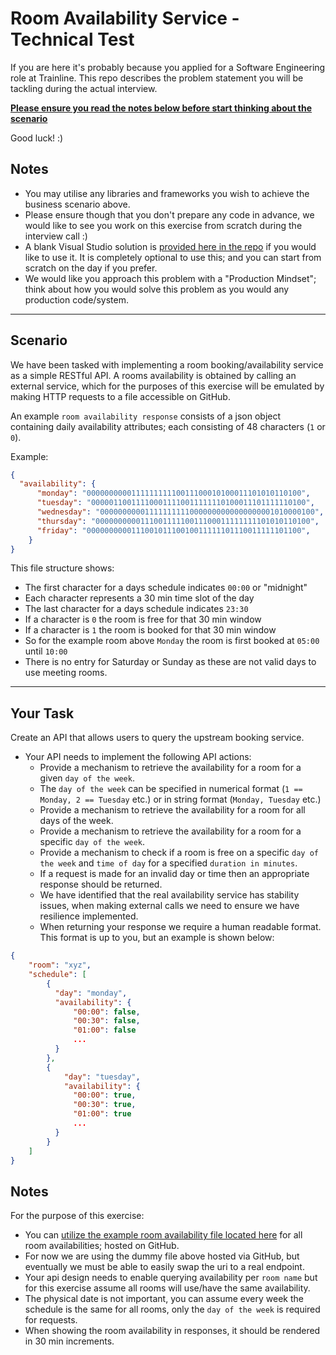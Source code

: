 # Room Availability Service - Technical Test

If you are here it's probably because you applied for a Software Engineering role at Trainline. This repo describes the problem statement you will be tackling during the actual interview. 

<u>**Please ensure you read the notes below before start thinking about the scenario**</u>

Good luck! :)

## Notes

- You may utilise any libraries and frameworks you wish to achieve the business scenario above. 
- Please ensure though that you don't prepare any code in advance, we would like to see you work on this exercise from scratch during the interview call :)
- A blank Visual Studio solution is [provided here in the repo](https://github.com/trainlinerecruitment/library/tree/main/solution) if you would like to use it. It is completely optional to use this; and you can start from scratch on the day if you prefer.
- We would like you approach this problem with a "Production Mindset"; think about how you would solve this problem as you would any production code/system.

---

## Scenario

We have been tasked with implementing a room booking/availability service as a simple RESTful API. A rooms availability is obtained by calling an external service, which for the purposes of this exercise will be emulated by making HTTP requests to a file accessible on GitHub.

An example `room availability response` consists of a json object containing daily availability attributes; each consisting of 48 characters (`1` or `0`).

 Example:
 ```json
 {
   "availability": {
       "monday": "000000000011111111110011100010100011101010110100",
       "tuesday": "000001100111100011110011111110100011101111110100",
       "wednesday": "000000000011111111110000000000000000001010000100",
       "thursday": "000000000011100111110011100011111111101010110100",
       "friday": "000000000011100101110010011111101110011111101100",
     }
 }
 ```

 This file structure shows:
 - The first character for a days schedule indicates `00:00` or "midnight"
 - Each character represents a 30 min time slot of the day
 - The last character for a days schedule indicates `23:30`
 - If a character is `0` the room is free for that 30 min window
 - If a character is `1` the room is booked for that 30 min window
 - So for the example room above `Monday` the room is first booked at `05:00` until `10:00`
 - There is no entry for Saturday or Sunday as these are not valid days to use meeting rooms.

---

## Your Task

 Create an API that allows users to query the upstream booking service. 
 - Your API needs to implement the following API actions:
   - Provide a mechanism to retrieve the availability for a room for a given `day of the week`. 
   - The `day of the week` can be specified in numerical format (`1 == Monday, 2 == Tuesday` etc.) or in string format (`Monday, Tuesday` etc.)
   - Provide a mechanism to retrieve the availability for a room for all days of the week.
   - Provide a mechanism to retrieve the availability for a room for a specific `day of the week`.
   - Provide a mechanism to check if a room is free on a specific `day of the week` and `time of day` for a specified `duration in minutes`.
   - If a request is made for an invalid day or time then an appropriate response should be returned.
   - We have identified that the real availability service has stability issues, when making external calls we need to ensure we have resilience implemented.
   - When returning your response we require a human readable format. This format is up to you, but an example is shown below:
  ```json
  {
      "room": "xyz",
      "schedule": [
          {
            "day": "monday",
            "availability": {
                "00:00": false,
                "00:30": false,
                "01:00": false
                ...
            }
          },
          {
              "day": "tuesday",
              "availability": {
                "00:00": true,
                "00:30": true,
                "01:00": true
                ...
            }
          }
      ]
  }
  ```

## Notes

 For the purpose of this exercise:
 - You can [utilize the example room availability file located here](https://raw.githubusercontent.com/trainlinerecruitment/room-availability/main/availability.json) for all room availabilities; hosted on GitHub.
 - For now we are using the dummy file above hosted via GitHub, but eventually we must be able to easily swap the uri to a real endpoint.
 - Your api design needs to enable querying availability per `room name` but for this exercise assume all rooms will use/have the same availability.
 - The physical date is not important, you can assume every week the schedule is the same for all rooms, only the `day of the week` is required for requests.
 - When showing the room availability in responses, it should be rendered in 30 min increments.
